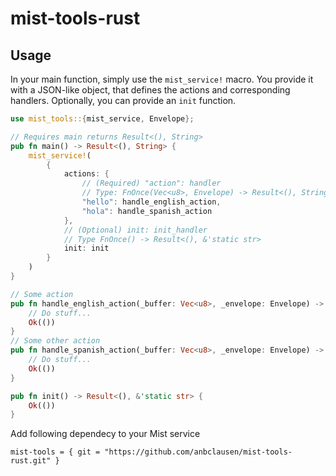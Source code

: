 # mist-tools-rust

## Usage

In your main function, simply use the `mist_service!` macro. You provide it with a JSON-like
object, that defines the actions and corresponding handlers.
Optionally, you can provide an `init` function.

```rust
use mist_tools::{mist_service, Envelope};

// Requires main returns Result<(), String>
pub fn main() -> Result<(), String> {
    mist_service!(
        {
            actions: {
                // (Required) "action": handler
                // Type: FnOnce(Vec<u8>, Envelope) -> Result<(), String>
                "hello": handle_english_action,
                "hola": handle_spanish_action
            },
            // (Optional) init: init_handler
            // Type FnOnce() -> Result<(), &'static str>
            init: init
        }
    )
}

// Some action
pub fn handle_english_action(_buffer: Vec<u8>, _envelope: Envelope) -> Result<(), String> {
    // Do stuff...
    Ok(())
}
// Some other action
pub fn handle_spanish_action(_buffer: Vec<u8>, _envelope: Envelope) -> Result<(), String> {
    // Do stuff...
    Ok(())
}

pub fn init() -> Result<(), &'static str> {
    Ok(())
}
```

Add following dependecy to your Mist service
```
mist-tools = { git = "https://github.com/anbclausen/mist-tools-rust.git" }
```
